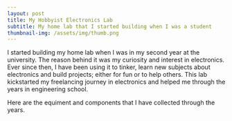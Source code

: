 ```yaml
---
layout: post
title: My Hobbyist Electronics Lab
subtitle: My home lab that I started building when I was a student
thumbnail-img: /assets/img/thumb.png
---
```

I started building my home lab when I was in my second year at the university. The reason behind it was my curiosity and interest in electronics. Ever since then, I have been using it to tinker, learn new subjects about electronics and build projects; either for fun or to help others. This lab kickstarted my freelancing journey in electronics and helped me through the years in engineering school.

Here are the equiment and components that I have collected through the years.
